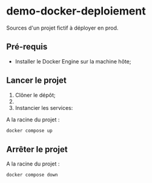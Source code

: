# demo-docker-deploiement

Sources d'un projet fictif à déployer en prod.

## Pré-requis

- Installer le Docker Engine sur la machine hôte;

## Lancer le projet

1. Clôner le dépôt;
2. 
3. Instancier les services:

A la racine du projet :
~~~bash
docker compose up
~~~

## Arrêter le projet

A la racine du projet :
~~~bash
docker compose down
~~~

